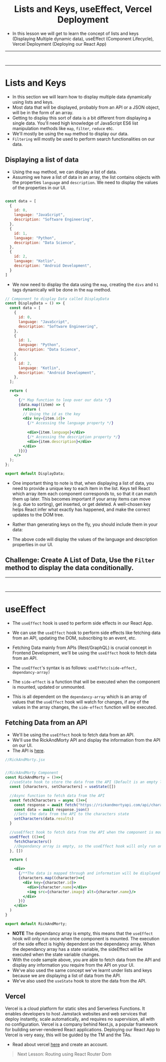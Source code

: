 <h1 align="center">Lists and Keys, useEffect, Vercel Deployment</h1>

- In this lesson we will get to learn the concept of lists and keys (Displaying Multiple dynamic data), useEffect (Component Lifecycle), Vercel Deployment (Deploying our React App)

<hr>
<br>
<hr>

# Lists and Keys
- In this section we will learn how to display multiple data dynamically using lists and keys.
- Most data that will be displayed, probably from an API or a JSON object, will be in the form of an array.
- Getting to display this sort of data is a bit different from displaying a single data. You'll need high knowledge of JavaScript ES6 list manipulation methods like <code>map</code>, <code>filter</code>, <code>reduce</code> etc.
- We'll mostly be using the <code>map</code> method to display our data.
- <code>Filtering</code> will mostly be used to perform search functionalities on our data.

## Displaying a list of data
- Using the <code>map</code> method, we can display a list of data.
- Assuming we have a list of data in an array, the list contains objects with the properties <code>language</code> and <code>description</code>. We need to display the values of the properties in our UI.

```jsx

const data = [
  {
    id: 0,
    language: "JavaScript",
    description: "Software Engineering",
  },
  {
    id: 1,
    language: "Python",
    description: "Data Science",
  },
  {
    id: 2,
    language: "Kotlin",
    description: "Android Development",
  }
]
```
- We now need to display the data using the <code>map</code>, creating the <code>divs</code> and <code>h1</code> tags dynamically will be done in the <code>map</code> method.

```jsx
// Component to display Data called DisplayData
const DisplayData = () => {
  const data = [
    {
      id: 0,
      language: "JavaScript",
      description: "Software Engineering",
    },
    {
      id: 1,
      language: "Python",
      description: "Data Science",
    },
    {
      id: 2,
      language: "Kotlin",
      description: "Android Development",
    },
  ];

  return (
    <>
      {/* Map function to loop over our data */}
      {data.map((item) => {
        return (
        // Using the id as the key
        <div key={item.id}>
          {/* Accessing the language property */}
          
          <div>{item.language}</div>
          {/* Accessing the description property */}
          <div>{item.description}</div>
        </div>
      )})}
    </>
  );
};

export default DisplayData;
```

- One important thing to note is that, when displaying a list of data, you need to provide a unique key to each item in the list. Keys tell React which array item each component corresponds to, so that it can match them up later. This becomes important if your array items can move (e.g. due to sorting), get inserted, or get deleted. A well-chosen key helps React infer what exactly has happened, and make the correct updates to the DOM tree.

- Rather than generating keys on the fly, you should include them in your data:
- The above code will display the values of the language and description properties in our UI.

<h2>Challenge: Create A List of Data, Use the <code>Filter</code> method to display the data conditionally.</h2>

<hr>
<br>
<hr>

# useEffect
- The <code>useEffect</code> hook is used to perform side effects in our React App.
- We can use the <code>useEffect</code> hook to perform side effects like fetching data from an API, updating the DOM, subscribing to an event, etc.
- Fetching Data mainly from APIs (Rest/GraphQL) is crucial concept in Frontend Development, we'll be using the <code>useEffect</code> hook to fetch data from an API.
- The <code>useEffect</code>'s syntax is as follows:
  <code>useEffetc(side-effect, dependancy-array)</code>

- The <code>side-effect</code> is a function that will be executed when the component is mounted, updated or unmounted. 
- This is all dependent on the <code>dependancy-array</code> which is an array of values that the <code>useEffect</code> hook will watch for changes, if any of the values in the array changes, the <code>side-effect</code> function will be executed.


## Fetching Data from an API
- We'll be using the <code>useEffect</code> hook to fetch data from an API.
- We'll use the RickAndMorty API and display the information from the API on our UI.
- The API is <a href="https://rickandmortyapi.com/">here</a>.

```jsx
//RickAndMorty.jsx


//RickAndMorty Component
const RickAndMorty = ()=>{
  //useState hook to store the data from the API (Default is an empty list)
  const [characters, setCharacters] = useState([])

  //Async function to fetch data from the API
  const fetchCharacters = async ()=>{
    const response = await fetch("https://rickandmortyapi.com/api/character")
    const data = await response.json()
    //Sets the data from the API to the characters state
    setCharacters(data.results)
  }

  //useEffect hook to fetch data from the API when the component is mounted
  useEffect (()=>{
    fetchCharacters()
    //Dependancy array is empty, so the useEffect hook will only run once when the component is mounted
  }, [])

  return (

    <div>
      {/**The data is mapped through and information will be displayed on the UI */}
      {characters.map((character)=>{
        <div key={character.id}>
          <div>{character.name}</div>
          <img src={character.image} alt={character.name}/>
        </div>
      })}
    </div>
  )
}

export default RickAndMorty;
```
- **NOTE** The dependancy array is empty, this means that the <code>useEffect</code> hook will only run once when the component is mounted. The execution of the side effect is highly dependent on the dependancy array. When the dependancy array has a state variable, the sideEffect will be executed when the state variable changes.
- With the code sample above, you are able to fetch data from the API and display any information you require from the API on your UI.
- We've also used the same concept we've learnt under lists and keys because we are displaying a list of data from the API.
- We've also used the <code>useState</code> hook to store the data from the API.

## Vercel 
Vercel is a cloud platform for static sites and Serverless Functions. It enables developers to host Jamstack websites and web services that deploy instantly, scale automatically, and requires no supervision, all with no configuration. Vercel is a company behind Next.js, a popular framework for building server-rendered React applications.
Deploying our React App to Vercel is very easy, this will be guided by the TM and the TAs.
- Read about vercel <a href="https://vercel.com/">here</a> and create an account.


> Next Lesson: Routing using React Router Dom
